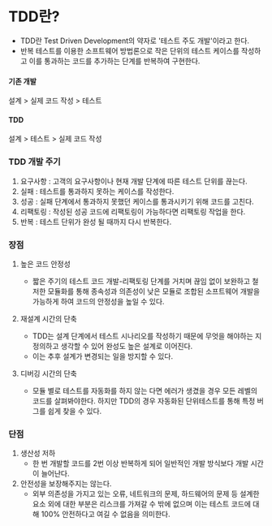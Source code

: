# TDD란?
- TDD란 Test Driven Development의 약자로 '테스트 주도 개발'이라고 한다.
- 반복 테스트를 이용한 소프트웨어 방법론으로 작은 단위의 테스트 케이스를 작성하고 이를 통과하는 코드를 추가하는 단계를 반복하여 구현한다.

#### 기존 개발
설계 > 실제 코드 작성 > 테스트
#### TDD
설계 > 테스트 > 실제 코드 작성

### TDD 개발 주기
1. 요구사항 : 고객의 요구사항이나 현재 개발 단계에 따른 테스트 단위를 끊는다.
2. 실패 : 테스트를 통과하지 못하는 케이스를 작성한다.
3. 성공 : 실패 단계에서 통과하지 못했던 케이스를 통과시키기 위해 코드를 고친다.
4. 리팩토링 : 작성된 성공 코드에 리팩토링이 가능하다면 리팩토링 작업을 한다.
5. 반복 : 테스트 단위가 완성 될 때까지 다시 반복한다.

### 장점
1. 높은 코드 안정성
   - 짧은 주기의 테스트 코드 개발-리팩토링 단계를 거치며 끊임 없이 보완하고 철저한 모듈화를 통해 종속성과 의존성이 낮은 모듈로 조합된 소프트웨어 개발을 가능하게 하여 코드의 안정성을 높일 수 있다.

2. 재설계 시간의 단축
   - TDD는 설계 단계에서 테스트 시나리오를 작성하기 때문에 무엇을 해야하는 지 정의하고 생각할 수 있어 완성도 높은 설계로 이어진다.
   - 이는 추후 설계가 변경되는 일을 방지할 수 있다.

3. 디버깅 시간의 단축
   - 모듈 별로 테스트를 자동화를 하지 않는 다면 에러가 생겼을 경우 모든 레벨의 코드를 살펴봐야한다. 하지만 TDD의 경우 자동화된 단위테스트를 통해 특정 버그를 쉽게 찾을 수 있다.

### 단점
1. 생산성 저하
   - 한 번 개발할 코드를 2번 이상 반복하게 되어 일반적인 개발 방식보다 개발 시간이 늘어난다.
2. 안전성을 보장해주지는 않는다.
   - 외부 의존성을 가지고 있는 오류, 네트워크의 문제, 하드웨어의 문제 등 설계한 요소 외에 대한 부분은 리스크를 가져갈 수 밖에 없으며 이는 테스트 코드에 대해 100% 안전하다고 여길 수 없음을 의미한다.